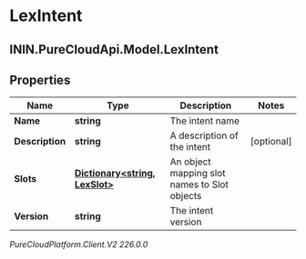 # LexIntent

## ININ.PureCloudApi.Model.LexIntent

## Properties

|Name | Type | Description | Notes|
|------------ | ------------- | ------------- | -------------|
| **Name** | **string** | The intent name | |
| **Description** | **string** | A description of the intent | [optional] |
| **Slots** | [**Dictionary&lt;string, LexSlot&gt;**](LexSlot) | An object mapping slot names to Slot objects | |
| **Version** | **string** | The intent version | |



_PureCloudPlatform.Client.V2 226.0.0_
